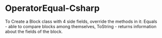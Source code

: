 # OperatorEqual-Csharp
To Create a Block class with 4 side fields, override the methods in it:
Equals - able to compare blocks among themselves,
ToString - returns information about the fields of the block.
